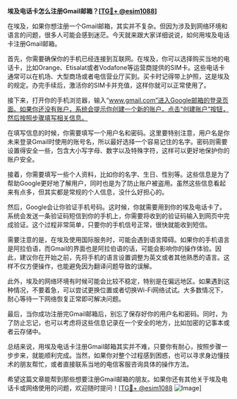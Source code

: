 **埃及电话卡怎么注册Gmail邮箱？[[TG💪+ @esim1088](https://t.me/s/esim1088)]**

在埃及，如果你想注册一个Gmail邮箱，其实并不复杂。但因为涉及到网络环境和语言的问题，很多人可能会感到迷茫。今天就来跟大家详细说说，如何用埃及电话卡注册Gmail邮箱。

首先，你需要确保你的手机已经连接到互联网。在埃及，你可以选择购买当地的电话卡，比如Orange、Etisalat或者Vodafone等运营商提供的SIM卡。这些电话卡通常可以在机场、大型商场或者电信营业厅买到。买卡时记得带上护照，这是埃及的规定。办完手续后，激活你的SIM卡并充值，这样你就可以正常使用了。

接下来，打开你的手机浏览器，输入“www.gmail.com”进入Google邮箱的登录页面。如果你还没有账户，系统会提示你创建一个新的账户。点击“创建账户”按钮，然后按照步骤填写相关信息。

在填写信息的时候，你需要填写一个用户名和密码。这里要特别注意，用户名是你未来登录Gmail时使用的账号名，所以最好选择一个容易记住的名字。密码则需要设置得安全一些，包含大小写字母、数字以及特殊字符，这样可以更好地保护你的账户安全。

接着，你需要填写一些个人资料，比如你的名字、生日、性别等。这些信息是为了帮助Google更好地了解用户，同时也是为了防止账户被盗用。虽然这些信息看起来有点多，但其实都是常规的个人信息，没什么好担心的。

然后，Google会让你验证手机号码。这时候，你就需要用到你的埃及电话卡了。系统会发送一条验证码短信到你的手机上，你需要将收到的验证码输入到网页中完成验证。这个过程非常简单，只要你的手机信号正常，很快就能收到短信。

需要注意的是，在埃及使用国际服务时，可能会遇到语言障碍。如果你的手机语言是阿拉伯语，而Gmail的界面也是阿拉伯语的话，可能会影响你的操作体验。因此，建议你在开始之前，先将手机的语言设置调整为英文或者其他熟悉的语言。这样不仅方便操作，也能避免因为翻译问题导致的误解。

此外，埃及的网络环境有时候可能会比较不稳定，特别是在偏远地区。如果遇到这种情况，不要着急，可以尝试更换位置或者切换Wi-Fi网络试试。大多数情况下，耐心等待一下网络恢复正常即可解决问题。

最后，当你成功注册完Gmail邮箱后，别忘了保存好你的用户名和密码。同时，为了防止忘记，也可以考虑将这些信息记录在一个安全的地方，比如加密的记事本或者云存储中。

总结来说，用埃及电话卡注册Gmail邮箱其实并不难，只要你有耐心，按照步骤一步步来，就能顺利完成。当然，如果你对整个过程感到困惑，也可以寻求身边懂技术的朋友帮忙，或者直接联系当地的电信客服咨询具体的操作方法。

希望这篇文章能帮到那些想要注册Gmail邮箱的朋友。如果你还有其他关于埃及电话卡或网络使用的问题，欢迎随时提问！[[TG💪+ @esim1088](https://t.me/s/esim1088) ![Image](https://i.postimg.cc/4NQfJmqS/Snipaste-2025-05-13-00-14-12.png)]